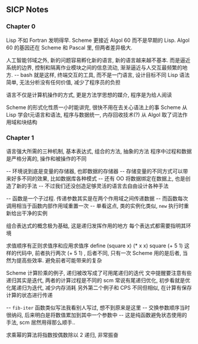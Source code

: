 
SICP Notes
------

### Chapter 0

Lisp 不如 Fortran 发明得早. Scheme 更接近 Algol 60 而不是早期的 Lisp.
Algol 60 的基因还在 Scheme 和 Pascal 里, 但两者差异极大.

人工智能邻域之外, 新的问题容易孵化新的语言, 新的语言越来越不基本.
而是逼近系统的边界, 控制和隔离作业模块之间的信息流动,
渐渐逼近与人交互最频繁的地方.
-- bash 就是这样, 终端交互的工具, 而不是一门语言, 设计目标不同
Lisp 语法简单, 无法分析没有任何价值, 减少了程序员的负担

语言不仅是计算机操作的方式, 更是方法学思想的媒介, 程序是为给人阅读

Scheme 的形式化性质一小时能讲完, 很快不用在去关心语法上的事
Scheme 从 Lisp 学会t元语言和语法, 程序与数据统一, 内存回收技术(?)
从 Algol 取了词法作用域和块结构

### Chapter 1

语言强大所需的三种机制, 基本表达式, 组合的方法, 抽象的方法
程序中过程和数据是严格分离的, 操作和被操作的不同

-- 环境说到底是变量的存储器, 也即数据的存储器
-- 存储变量的不同方式可以带来好多不同的效果, 比如数据库各种模式
-- 还有 OO 将数据绑定在数据上, 也是创造了新的手法
-- 不过我们还没创造足够灵活的语言去自由设计各种手法

-- 函数是一个子过程. 传递参数其实是在两个作用域之间传递数据
-- 而函数每次调用相当于函数内部作用域重置一次
-- 单看这点, 类的实例化类似, `new` 执行时重新给出干净的实例

组合表达式的概念极为基础, 这是递归发挥作用的地方
每个表达式都需要指明其环境

求值顺序有正则求值序和应用求值序
  define (square x) (* x x)
  square (+ 5 1)
这样的代码中, 前者执行两次 (+ 5 1) , 后者不同, 只有一次
Scheme 用的是后者, 当然为提高些效率. 避免前者可能带来的复杂

Scheme 计算阶乘的例子, 递归被改写成了可用尾递归的迭代
文中提醒要注意有些递归其实是迭代, 两者的计算过程是不同的
scm 常说有尾递归优化, 初步看就是优化尾递归为迭代, 减少内存消耗
另外第二个例子和 CPS 不同但相似, 在计算有保存计算的状态进行传递

-- `fib-iter` 函数类似写法我看别人写过, 想不到原来是这里
-- 交换参数顺序当时很纳闷, 后来明白是将数值累加到其中一个参数中
-- 这是纯函数避免状态使用的手法, scm 居然用得那么顺手..

求乘幂的算法将指数按偶数除以 2 递归, 非常振奋
